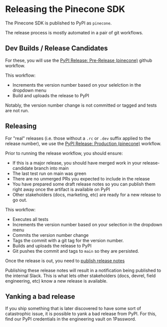 # Releasing the Pinecone SDK

The Pinecone SDK is published to PyPI as `pinecone`.

The release process is mostly automated in a pair of git workflows.

## Dev Builds / Release Candidates

For these, you will use the [PyPI Release: Pre-Release (pinecone)](https://github.com/pinecone-io/pinecone-python-client/actions/workflows/alpha-release.yaml) github workflow.

This workflow:
- Increments the version number based on your selelction in the dropdown menu
- Build and uploads the release to PyPI

Notably, the version number change is not committed or tagged and tests are not run.

## Releasing

For "real" releases (i.e. those without a `.rc` or `.dev` suffix applied to the release number), we use the [PyPI Release: Production (pinecone)](https://github.com/pinecone-io/pinecone-python-client/actions/workflows/release.yaml) workflow.

Prior to running the release workflow, you should ensure:
- If this is a major release, you should have merged work in your release-candidate branch into main
- The last test run on main was green
- There are no unmerged PRs you expected to include in the release
- You have prepared some draft release notes so you can publish them right away once the artifact is available on PyPI
- Other stakeholders (docs, marketing, etc) are ready for a new release to go out.

This workflow:
- Executes all tests
- Increments the version number based on your selection in the dropdown menu
- Commits the version number change
- Tags the commit with a git tag for the version number.
- Builds and uploads the release to PyPI
- Git pushes the commit and tags to `main` so they are persisted.

Once the release is out, you need to [publish release notes](https://github.com/pinecone-io/pinecone-python-client/releases/tag/v7.0.0)

Publishing these release notes will result in a notification being published to the internal Slack. This is what lets other stakeholders (docs, devrel, field engineering, etc) know a new release is available.

## Yanking a bad release

If you ship something that is later discovered to have some sort of catastrophic issue, it is possible to yank a bad release from PyPI. For this, find our PyPI credentials in the engineering vault on 1Password.
